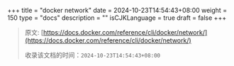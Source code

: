 +++
title = "docker network"
date = 2024-10-23T14:54:43+08:00
weight = 150
type = "docs"
description = ""
isCJKLanguage = true
draft = false
+++

> 原文: [https://docs.docker.com/reference/cli/docker/network/](https://docs.docker.com/reference/cli/docker/network/)
>
> 收录该文档的时间：`2024-10-23T14:54:43+08:00`
